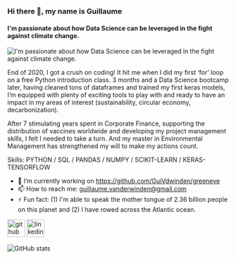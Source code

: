 ### Hi there 👋, my name is Guillaume
#### I'm passionate about how Data Science can be leveraged in the fight against climate change.
![I'm passionate about how Data Science can be leveraged in the fight against climate change.](https://images.unsplash.com/photo-1579818549693-04c7afca6318?ixid=MXwxMjA3fDB8MHxwaG90by1wYWdlfHx8fGVufDB8fHw%3D&ixlib=rb-1.2.1&auto=format&fit=crop&w=400&q=80)

End of 2020, I got a crush on coding!
It hit me when I did my first ‘for’ loop on a free Python introduction class. 3 months and a Data Science bootcamp later, having cleaned tons of dataframes and trained my first keras models, I’m equipped with plenty of exciting tools to play with and ready to have an impact in my areas of interest (sustainability, circular economy, decarbonization).

After 7 stimulating years spent in Corporate Finance, supporting the distribution of vaccines worldwide and developing my project management skills, I felt I needed to take a turn.
And my master in Environmental Management has strengthened my will to make my actions count.

Skills: PYTHON / SQL / PANDAS / NUMPY / SCIKIT-LEARN / KERAS-TENSORFLOW

- 🔭 I’m currently working on https://github.com/GuiVdwinden/greeneye 
- 📫 How to reach me: guillaume.vanderwinden@gmail.com 
- ⚡ Fun fact: (1) I'm able to speak the mother tongue of 2.36 billion people on this planet and (2) I have rowed across the Atlantic ocean. 


[<img src='https://cdn.jsdelivr.net/npm/simple-icons@3.0.1/icons/github.svg' alt='github' height='40'>](https://github.com/GuiVdwinden)  [<img src='https://cdn.jsdelivr.net/npm/simple-icons@3.0.1/icons/linkedin.svg' alt='linkedin' height='40'>](https://www.linkedin.com/in/guillaume-vanderwinden-10172248/)  

![GitHub stats](https://github-readme-stats.vercel.app/api?username=GuiVdwinden&show_icons=true)  

